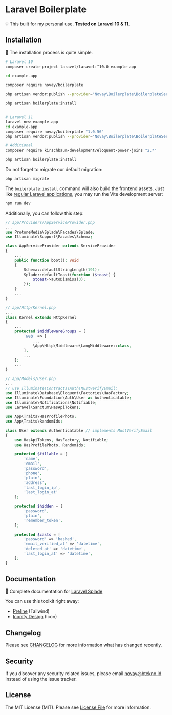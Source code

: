 # Laravel Boilerplate

💡 This built for my personal use. **Tested on Laravel 10 & 11**.

## Installation

📖 The installation process is quite simple.

```bash
# Laravel 10
composer create-project laravel/laravel:^10.0 example-app

cd example-app

composer require novay/boilerplate

php artisan vendor:publish --provider="Novay\Boilerplate\BoilerplateServiceProvider" --tag="config"

php artisan boilerplate:install


# Laravel 11
laravel new example-app
cd example-app
composer require novay/boilerplate "1.0.56"
php artisan vendor:publish --provider="Novay\Boilerplate\BoilerplateServiceProvider" --tag="config"

# Additional
composer require kirschbaum-development/eloquent-power-joins "2.*"

php artisan boilerplate:install
```

Do not forget to migrate our default migration:

```bash
php artisan migrate
````

The `boilerplate:install` command will also build the frontend assets. Just like [regular Laravel applications](https://laravel.com/docs/10.x/vite#running-vite), you may run the Vite development server:

```bash
npm run dev
````

Additionally, you can follow this step:

```php
// app/Providers/AppServiceProvider.php
...
use ProtoneMedia\Splade\Facades\Splade;
use Illuminate\Support\Facades\Schema;

class AppServiceProvider extends ServiceProvider
{
    ...
    public function boot(): void
    {
        Schema::defaultStringLength(191);
        Splade::defaultToast(function ($toast) {
            $toast->autoDismiss(3);
        });
    }
    ...
}

// app/Http/Kernel.php
...
class Kernel extends HttpKernel
{
    ...
    protected $middlewareGroups = [
        'web' => [
            ...
            \App\Http\Middleware\LangMiddleware::class,
        ],
        ...
    ];
    ...
}

// app/Models/User.php 
...
// use Illuminate\Contracts\Auth\MustVerifyEmail;
use Illuminate\Database\Eloquent\Factories\HasFactory;
use Illuminate\Foundation\Auth\User as Authenticatable;
use Illuminate\Notifications\Notifiable;
use Laravel\Sanctum\HasApiTokens;

use App\Traits\HasProfilePhoto;
use App\Traits\RandomIds;

class User extends Authenticatable // implements MustVerifyEmail
{
    use HasApiTokens, HasFactory, Notifiable;
    use HasProfilePhoto, RandomIds;

    protected $fillable = [
        'name',
        'email',
        'password',
        'phone',
        'plain',
        'address',
        'last_login_ip',
        'last_login_at'
    ];

    protected $hidden = [
        'password',
        'plain',
        'remember_token',
    ];

    protected $casts = [
        'password' => 'hashed',
        'email_verified_at' => 'datetime',
        'deleted_at' => 'datetime',
        'last_login_at' => 'datetime',
    ];
}
````

## Documentation

📖 Complete documentation for [Laravel Splade](https://splade.dev/docs/introducing-splade)

You can use this toolkit right away:
- [Preline](https://preline.co/docs/index.html) (Tailwind)
- [Iconify Design](https://icon-sets.iconify.design) (Icon)

## Changelog

Please see [CHANGELOG](CHANGELOG.md) for more information what has changed recently.

## Security

If you discover any security related issues, please email novay@btekno.id instead of using the issue tracker.

## License

The MIT License (MIT). Please see [License File](LICENSE.md) for more information.
